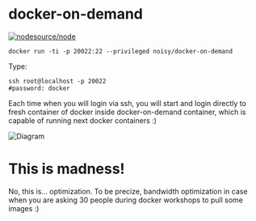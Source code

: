 # docker-on-demand

[![nodesource/node](http://dockeri.co/image/noisy/docker-on-demand)](https://registry.hub.docker.com/u/noisy/docker-on-demand/)


    docker run -ti -p 20022:22 --privileged noisy/docker-on-demand

  Type:

    ssh root@localhost -p 20022
    #password: docker

  Each time when you will login via ssh, you will start and login directly to fresh container of docker inside docker-on-demand container, which is capable of running next docker containers :)
  
![Diagram](http://i.imgur.com/nt3f5ds.png "Diagram")
  
  
# This is madness!

No, this is... optimization. To be precize, bandwidth optimization in case when you are asking 30 people during docker workshops to pull some images :)
